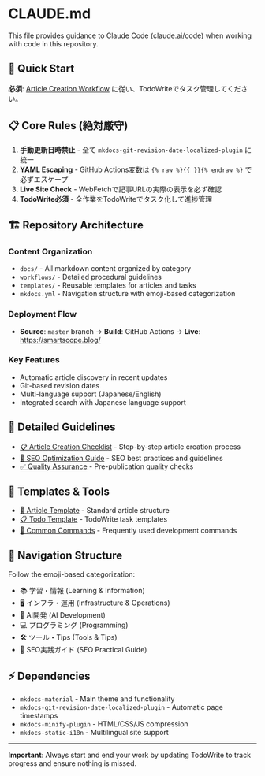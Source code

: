 # CLAUDE.md

This file provides guidance to Claude Code (claude.ai/code) when working with code in this repository.

## 🚀 Quick Start

**必須**: [Article Creation Workflow](./workflows/article-creation-checklist.md) に従い、TodoWriteでタスク管理してください。

## 📋 Core Rules (絶対厳守)

1. **手動更新日時禁止** - 全て `mkdocs-git-revision-date-localized-plugin` に統一
2. **YAML Escaping** - GitHub Actions変数は `{% raw %}{{ }}{% endraw %}` で必ずエスケープ
3. **Live Site Check** - WebFetchで記事URLの実際の表示を必ず確認
4. **TodoWrite必須** - 全作業をTodoWriteでタスク化して進捗管理

## 🏗️ Repository Architecture

### Content Organization
- `docs/` - All markdown content organized by category
- `workflows/` - Detailed procedural guidelines  
- `templates/` - Reusable templates for articles and tasks
- `mkdocs.yml` - Navigation structure with emoji-based categorization

### Deployment Flow
- **Source**: `master` branch → **Build**: GitHub Actions → **Live**: https://smartscope.blog/

### Key Features
- Automatic article discovery in recent updates
- Git-based revision dates
- Multi-language support (Japanese/English)
- Integrated search with Japanese language support

## 📁 Detailed Guidelines

- [📋 Article Creation Checklist](./workflows/article-creation-checklist.md) - Step-by-step article creation process
- [🎯 SEO Optimization Guide](./workflows/seo-optimization.md) - SEO best practices and guidelines  
- [✅ Quality Assurance](./workflows/quality-assurance.md) - Pre-publication quality checks

## 🔧 Templates & Tools

- [📝 Article Template](./templates/article-template.md) - Standard article structure
- [📋 Todo Template](./templates/todo-template.json) - TodoWrite task templates
- [🚀 Common Commands](./workflows/common-commands.md) - Frequently used development commands

## 🎯 Navigation Structure

Follow the emoji-based categorization:
- 📚 学習・情報 (Learning & Information)
- 🖥️ インフラ・運用 (Infrastructure & Operations) 
- 🤖 AI開発 (AI Development)
- 💻 プログラミング (Programming)
- 🛠️ ツール・Tips (Tools & Tips)
- 🚀 SEO実践ガイド (SEO Practical Guide)

## ⚡ Dependencies

- `mkdocs-material` - Main theme and functionality
- `mkdocs-git-revision-date-localized-plugin` - Automatic page timestamps
- `mkdocs-minify-plugin` - HTML/CSS/JS compression
- `mkdocs-static-i18n` - Multilingual site support

---

**Important**: Always start and end your work by updating TodoWrite to track progress and ensure nothing is missed.